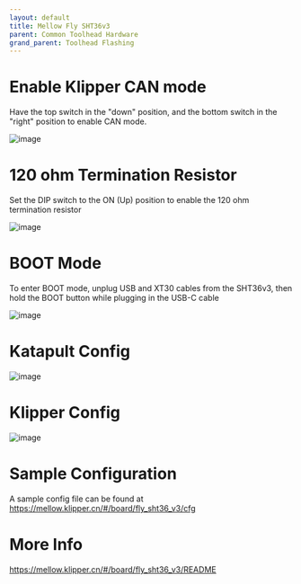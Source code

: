 ```yaml
---
layout: default 
title: Mellow Fly SHT36v3
parent: Common Toolhead Hardware
grand_parent: Toolhead Flashing
---
```


# Enable Klipper CAN mode

Have the top switch in the "down" position, and the bottom switch in the "right" position to enable CAN mode.

![image](https://github.com/user-attachments/assets/c212b6f4-ec8a-4808-bbe2-1fd94c744f8f)

# 120 ohm Termination Resistor

Set the DIP switch to the ON (Up) position to enable the 120 ohm termination resistor

![image](https://github.com/user-attachments/assets/2ee3fdc2-b117-4fb4-9dcc-0ff356946ad2)



# BOOT Mode

To enter BOOT mode, unplug USB and XT30 cables from the SHT36v3, then hold the BOOT button while plugging in the USB-C cable

![image](https://github.com/user-attachments/assets/17ff78ca-f8e2-4c95-a7f3-c9dee549679e)


# Katapult Config

![image](https://github.com/user-attachments/assets/a63a33b3-8a65-4266-9d0f-1a3a58bab5ec)


# Klipper Config

![image](https://github.com/user-attachments/assets/3ef27412-a078-4695-99c6-c6154c49e9c0)



# Sample Configuration

A sample config file can be found at https://mellow.klipper.cn/#/board/fly_sht36_v3/cfg

# More Info

https://mellow.klipper.cn/#/board/fly_sht36_v3/README
